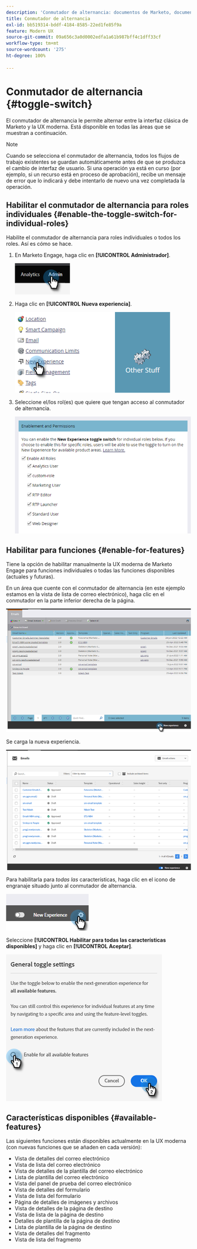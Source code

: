 ```yaml
---
description: 'Conmutador de alternancia: documentos de Marketo, documentación del producto'
title: Conmutador de alternancia
exl-id: bb519314-bddf-4184-8585-22ed1fe85f9a
feature: Modern UX
source-git-commit: 09a656c3a0d0002edfa1a61b987bff4c1dff33cf
workflow-type: tm+mt
source-wordcount: '275'
ht-degree: 100%

---
```


# Conmutador de alternancia {#toggle-switch}

El conmutador de alternancia le permite alternar entre la interfaz clásica de Marketo y la UX moderna. Está disponible en todas las áreas que se muestran a continuación.

>[!NOTE]
>
>Cuando se selecciona el conmutador de alternancia, todos los flujos de trabajo existentes se guardan automáticamente antes de que se produzca el cambio de interfaz de usuario. Si una operación ya está en curso (por ejemplo, si un recurso está en proceso de aprobación), recibe un mensaje de error que lo indicará y debe intentarlo de nuevo una vez completada la operación.

## Habilitar el conmutador de alternancia para roles individuales {#enable-the-toggle-switch-for-individual-roles}

Habilite el conmutador de alternancia para roles individuales o todos los roles. Así es cómo se hace.

1. En Marketo Engage, haga clic en **[!UICONTROL Administrador]**.

   ![](assets/toggle-switch-1.png)

1. Haga clic en **[!UICONTROL Nueva experiencia]**.

   ![](assets/toggle-switch-2.png)

1. Seleccione el/los rol(es) que quiere que tengan acceso al conmutador de alternancia.

   ![](assets/toggle-switch-3.png)

## Habilitar para funciones {#enable-for-features}

Tiene la opción de habilitar manualmente la UX moderna de Marketo Engage para funciones individuales o todas las funciones disponibles (actuales y futuras).

En un área que cuente con el conmutador de alternancia (en este ejemplo estamos en la vista de lista de correo electrónico), haga clic en el conmutador en la parte inferior derecha de la página.

![](assets/toggle-switch-4.png)

Se carga la nueva experiencia.

![](assets/toggle-switch-5.png)

Para habilitarla para _todas las_ características, haga clic en el icono de engranaje situado junto al conmutador de alternancia.

![](assets/toggle-switch-6.png)

Seleccione **[!UICONTROL Habilitar para todas las características disponibles]** y haga clic en **[!UICONTROL Aceptar]**.

![](assets/toggle-switch-7.png)

## Características disponibles {#available-features}

Las siguientes funciones están disponibles actualmente en la UX moderna (con nuevas funciones que se añaden en cada versión):

* Vista de detalles del correo electrónico
* Vista de lista del correo electrónico
* Vista de detalles de la plantilla del correo electrónico
* Lista de plantilla del correo electrónico
* Vista del panel de prueba del correo electrónico
* Vista de detalles del formulario
* Vista de lista del formulario
* Página de detalles de imágenes y archivos
* Vista de detalles de la página de destino
* Vista de lista de la página de destino
* Detalles de plantilla de la página de destino
* Lista de plantilla de la página de destino
* Vista de detalles del fragmento
* Vista de lista del fragmento
